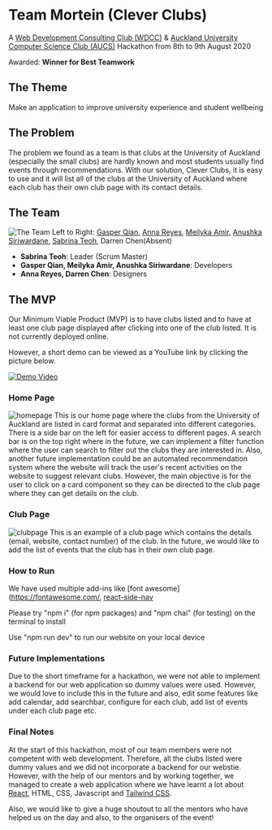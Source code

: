 # Team Mortein (Clever Clubs)

A [Web Development Consulting Club (WDCC)](https://www.wdcc.co.nz/) & [Auckland University Computer Science Club (AUCS)](https://www.facebook.com/AUCSociety/) Hackathon from 8th to 9th August 2020

Awarded: **Winner for Best Teamwork**

## The Theme
Make an application to improve university experience and student wellbeing 

## The Problem
The problem we found as a team is that clubs at the University of Auckland (especially the small clubs) are hardly known and most students usually find events through recommendations. With our solution, Clever Clubs, it is easy to use and it will list all of the clubs at the University of Auckland where each club has their own club page with its contact details.

## The Team
![The Team](https://user-images.githubusercontent.com/41243271/90207497-88a1dc80-de3a-11ea-8311-c891e9e2cc04.jpg)
Left to Right: [Gasper Qian](https://www.linkedin.com/in/gasper-qian-44b347165/), [Anna Reyes](https://www.linkedin.com/in/annareyes34/), [Meilyka Amir](https://www.linkedin.com/in/meilyka-a-6b649817a/), [Anushka Siriwardane](https://www.linkedin.com/in/anushka-siriwardane-b22ba118a/), [Sabrina Teoh](https://www.linkedin.com/in/sabrina-teoh/), Darren Chen(Absent)

- **Sabrina Teoh**: Leader (Scrum Master)
- **Gasper Qian, Meilyka Amir, Anushka Siriwardane**: Developers
- **Anna Reyes, Darren Chen**: Designers

## The MVP
Our Minimum Viable Product (MVP) is to have clubs listed and to have at least one club page displayed after clicking into one of the club listed. It is not currently deployed online. 

However, a short demo can be viewed as a YouTube link by clicking the picture below.

[![Demo Video](https://user-images.githubusercontent.com/41243271/90209704-32d03300-de40-11ea-86b2-d9e5427f6cb3.jpg)](https://youtu.be/mJ-Tu0xcCjY)

### Home Page
![homepage](https://user-images.githubusercontent.com/41243271/90208511-1f6f9880-de3d-11ea-8345-726481cbbd52.PNG)
This is our home page where the clubs from the University of Auckland are listed in card format and separated into different categories. There is a side bar on the left for easier access to different pages. A search bar is on the top right where in the future, we can implement a filter function where the user can search to filter out the clubs they are interested in. Also, another future implementation could be an automated recommendation system where the website will track the user's recent activities on the website to suggest relevant clubs. However, the main objective is for the user to click on a card component so they can be directed to the club page where they can get details on the club.

### Club Page
![clubpage](https://user-images.githubusercontent.com/41243271/90208518-23031f80-de3d-11ea-9fd3-67e42794db05.PNG)
This is an example of a club page which contains the details (email, website, contact number) of the club. In the future, we would like to add the list of events that the club has in their own club page.

### How to Run
We have used multiple add-ins like [font awesome](https://fontawesome.com/, [react-side-nav](https://reactjsexample.com/react-side-nav-component/?fbclid=IwAR0Kp29EBcSzE49h5XaMwtNltEqt4QJjZuQpLJ3gwyMhyQhJN48JnpD7Dis)

Please try "npm i" (for npm packages) and "npm chai" (for testing) on the terminal to install 

Use "npm run dev" to run our website on your local device

### Future Implementations
Due to the short timeframe for a hackathon, we were not able to implement a backend for our web application so dummy values were used. However, we would love to include this in the future and also, edit some features like add calendar, add searchbar, configure for each club, add list of events under each club page etc.

### Final Notes
At the start of this hackathon, most of our team members were not competent with web development. Therefore, all the clubs listed were dummy values and we did not incorporate a backend for our webstie. However, with the help of our mentors and by working together, we managed to create a web application where we have learnt a lot about [React](https://reactjs.org/), HTML, CSS, Javascript and [Tailwind CSS](https://tailwindcss.com/).

Also, we would like to give a huge shoutout to all the mentors who have helped us on the day and also, to the organisers of the event! 
